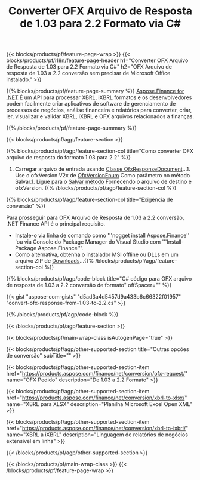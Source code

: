 ﻿---
title: Converter OFX Arquivo de Resposta de 1.03 para 2.2 Formato via C#
description: Código de amostra para OFX arquivo de solicitação de 1.03 a 2.2 C# conversão. Use API código de exemplo para conversão de solicitação em lote OFX em aplicativos baseados em .NET. 
url: /pt/net/conversion/ofx-response/
family: finance
platformtag: net
feature: conversion
informat: OFX Response 1.03
outformat: OFX Response 2.2
otherformats: OFX Response
---
{{< blocks/products/pf/feature-page-wrap >}}
{{< blocks/products/pf/i18n/feature-page-header h1="Converter OFX Arquivo de Resposta de 1.03 para 2.2 Formato via C#" h2="OFX Arquivo de resposta de 1.03 a 2.2 conversão sem precisar de Microsoft Office instalado." >}}

{{% blocks/products/pf/feature-page-summary %}}
[Aspose.Finance for .NET](https://products.aspose.com/finance/net/) É um API para processar XBRL, iXBRL formatos e os desenvolvedores podem facilmente criar aplicativos de software de gerenciamento de processos de negócios, análise financeira e relatórios para converter, criar, ler, visualizar e validar XBRL, iXBRL e OFX arquivos relacionados a finanças. 

{{% /blocks/products/pf/feature-page-summary %}}

{{< blocks/products/pf/agp/feature-section >}}

{{% blocks/products/pf/agp/feature-section-col title="Como converter OFX arquivo de resposta do formato 1.03 para 2.2" %}}
1. Carregar arquivo de entrada usando [Classe OfxResponseDocument](https://apireference.aspose.com/finance/net/aspose.finance.ofx/ofxresponsedocument)...1. Use o ofxVersion V2x de [OfxVersionEnum](https://apireference.aspose.com/finance/net/aspose.finance.ofx/ofxversionenum) Como parâmetro no método Salvar.1. Ligue para o [Salvar método](https://apireference.aspose.com/finance/net/aspose.finance.ofx/ofxresponsedocument/methods/save) Fornecendo o arquivo de destino e ofxVersion.
{{% /blocks/products/pf/agp/feature-section-col %}}

{{% blocks/products/pf/agp/feature-section-col title="Exigência de conversão" %}}

Para prosseguir para OFX Arquivo de Resposta de 1.03 a 2.2 conversão, .NET Finance API é o principal requisito.
- Instale-o via linha de comando como '''nogget install Aspose.Finance'' 'ou via Console do Package Manager do Visual Studio com '''Install-Package Aspose.Finance'''.
- Como alternativa, obtenha o instalador MSI offline ou DLLs em um arquivo ZIP de [Downloads](https://downloads.aspose.com/finance/net)...{{% /blocks/products/pf/agp/feature-section-col %}}

{{% blocks/products/pf/agp/code-block title="C# código para OFX arquivo de resposta de 1.03 a 2.2 conversão de formato" offSpacer="" %}}

{{< gist "aspose-com-gists" "d5ad3a4d5457d9a433b6c66322f01957" "convert-ofx-response-from-1.03-to-2.2.cs" >}}

{{% /blocks/products/pf/agp/code-block %}}

{{< /blocks/products/pf/agp/feature-section >}}

{{< blocks/products/pf/main-wrap-class isAutogenPage="true" >}}

{{< blocks/products/pf/agp/other-supported-section title="Outras opções de conversão" subTitle="" >}}

{{< blocks/products/pf/agp/other-supported-section-item href="https://products.aspose.com/finance/net/conversion/ofx-request/" name="OFX Pedido" description="De 1.03 a 2.2 Formato" >}}

{{< blocks/products/pf/agp/other-supported-section-item href="https://products.aspose.com/finance/net/conversion/xbrl-to-xlsx/" name="XBRL para XLSX" description="Planilha Microsoft Excel Open XML" >}}

{{< blocks/products/pf/agp/other-supported-section-item href="https://products.aspose.com/finance/net/conversion/xbrl-to-ixbrl/" name="XBRL a iXBRL" description="Linguagem de relatórios de negócios extensível em linha" >}}

{{< /blocks/products/pf/agp/other-supported-section >}}

{{< /blocks/products/pf/main-wrap-class >}}
{{< /blocks/products/pf/feature-page-wrap >}}